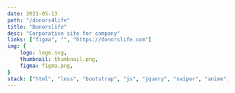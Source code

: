 ```yaml
---
date: 2021-05-13
path: "/donors4life"
title: "Donorslife"
desc: "Corporative site for company"
links: ["figma", "", "https://donorslife.com"]
img: {
	logo: logo.svg,
	thumbnail: thumbnail.png,
	figma: figma.png,
}
stack: ["html", "less", "bootstrap", "js", "jquery", "swiper", "anime", "php", "git"]
---
```

